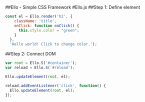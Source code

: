 ##Ello - Simple CSS Framework
#Ello.js
##Step 1: Define element

```javascript
const el = Ello.render('h2', {
    className: 'title',
    onClick: function onClick() {
      this.style.color = "green";
    }
  },
  'Hello world! Click to change color.');
```

##Step 2: Connect DOM

```javascript
var root = Ello.S('#container');
var reload = Ello.S('#reload');

Ello.updateElement(root, el);

reload.addEventListener('click', function() {
  Ello.updateElement(root, el);
});
```
